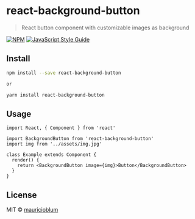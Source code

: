 # react-background-button

> React button component with customizable images as background

[![NPM](https://img.shields.io/npm/v/react-background-button.svg)](https://www.npmjs.com/package/react-background-button) [![JavaScript Style Guide](https://img.shields.io/badge/code_style-standard-brightgreen.svg)](https://standardjs.com)

## Install

```bash
npm install --save react-background-button

or

yarn install react-background-button
```

## Usage

```tsx
import React, { Component } from 'react'

import BackgroundButton from 'react-background-button'
import img from '../assets/img.jpg'

class Example extends Component {
  render() {
    return <BackgroundButton image={img}>Button</BackgroundButton>
  }
}
```

## License

MIT © [mauricioblum](https://github.com/mauricioblum)
